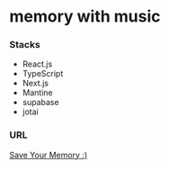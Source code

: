 # memory with music

### Stacks

- React.js
- TypeScript
- Next.js
- Mantine
- supabase
- jotai

### URL

[Save Your Memory :)](https://memory-with-music.vercel.app/)
